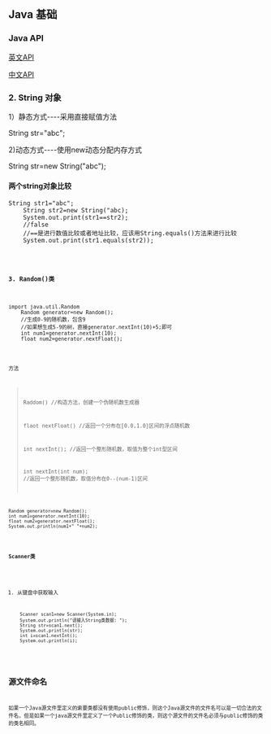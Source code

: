 ## Java  基础

### Java API

<a href="https://docs.oracle.com/javase/9/docs/api/index.html?overview-summary.html">英文API</a>

<a href="http://tool.oschina.net/apidocs/apidoc?api=jdk-zh">中文API</a>

###  2. String 对象

1）静态方式----采用直接赋值方法

String str="abc";

2)动态方式----使用new动态分配内存方式

String str=new String("abc");

#### 两个string对象比较

<pre><code>String str1="abc";
    String str2=new String("abc);
    System.out.print(str1==str2);
    //false
    //==是进行数值比较或者地址比较，应该用String.equals()方法来进行比较
    System.out.print(str1.equals(str2));
</pre>

####  3.  Random()类

<pre><code>import java.util.Random
    Random generator=new Random();
    //生成0-9的随机数，包含9
    //如果想生成5-9的树，直接generator.nextInt(10)+5;即可
    int num1=generator.nextInt(10);
    float num2=generator.nextFloat();
</pre>


方法

> Raddom()  //构造方法，创建一个伪随机数生成器
>
> flaot nextFloat()  //返回一个分布在[0.0,1.0]区间的浮点随机数
>
> int nextInt();    //返回一个整形随机数，取值为整个int型区间
>
> int nextInt(int num);  //返回一个整形随机数，取值分布在0--(num-1)区间

<pre><code>Random generator=new Random();
int num1=generator.nextInt(10);
float num2=generator.nextFloat();
System.out.println(num1+" "+num2);</code></pre>

#### Scanner类

1) 从键盘中获取输入   


        Scanner scan1=new Scanner(System.in);
        System.out.println("请输入String类数据: ");
        String str=scan1.next();
        System.out.println(str);
        int i=scan1.nextInt();
        System.out.println(i);
## 源文件命名
如果一个Java源文件里定义的索要类都没有使用public修饰，则这个Java源文件的文件名可以是一切合法的文件名。但是如果一个java源文件里定义了一个Public修饰的类，则这个源文件的文件名必须与public修饰的类的类名相同。
